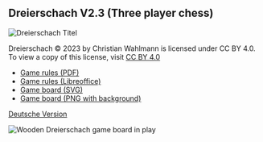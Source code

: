 ## Dreierschach V2.3 (Three player chess)

![Dreierschach Titel](/dreierschach/images/dreierschach_title.png "Dreierschach Titel")

Dreierschach © 2023 by Christian Wahlmann is licensed under CC BY 4.0. To view a copy of this license, visit [CC BY 4.0](http://creativecommons.org/licenses/by/4.0/ "CC BY 4.0")

- [Game rules (PDF)](/dreierschach/doc/Dreierschach_2.3_Rules_en.pdf "Game rules (PDF)")
- [Game rules (Libreoffice)](/dreierschach/doc/Dreierschach_2.3_Rules_en.odt "Game rules (Libreoffice)")
- [Game board (SVG)](/dreierschach/images/board.svg "Game board (SVG)")
- [Game board (PNG with background)](/dreierschach/images/board.png "Game board (PNG with background)")

[Deutsche Version](index.md)

![Wooden Dreierschach game board in play](/dreierschach/images/board_wood_ingame.png "Wooden Dreierschach game board in play")
